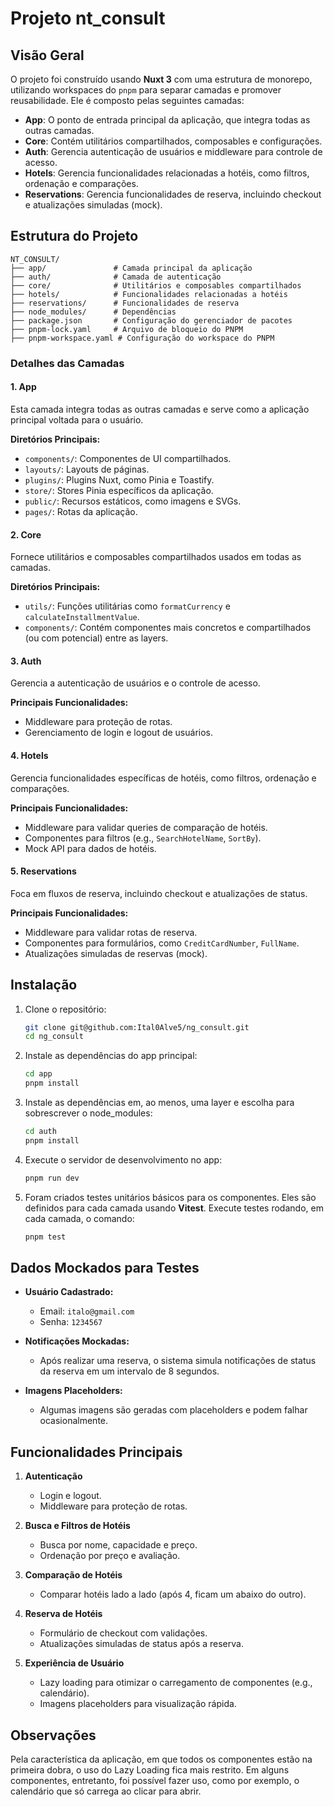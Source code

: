 # Projeto nt_consult

## Visão Geral
O projeto foi construído usando **Nuxt 3** com uma estrutura de monorepo, utilizando workspaces do `pnpm` para separar camadas e promover reusabilidade. Ele é composto pelas seguintes camadas:

- **App**: O ponto de entrada principal da aplicação, que integra todas as outras camadas.
- **Core**: Contém utilitários compartilhados, composables e configurações.
- **Auth**: Gerencia autenticação de usuários e middleware para controle de acesso.
- **Hotels**: Gerencia funcionalidades relacionadas a hotéis, como filtros, ordenação e comparações.
- **Reservations**: Gerencia funcionalidades de reserva, incluindo checkout e atualizações simuladas (mock).

## Estrutura do Projeto

```plaintext
NT_CONSULT/
├── app/               # Camada principal da aplicação
├── auth/              # Camada de autenticação
├── core/              # Utilitários e composables compartilhados
├── hotels/            # Funcionalidades relacionadas a hotéis
├── reservations/      # Funcionalidades de reserva
├── node_modules/      # Dependências
├── package.json       # Configuração do gerenciador de pacotes
├── pnpm-lock.yaml     # Arquivo de bloqueio do PNPM
├── pnpm-workspace.yaml # Configuração do workspace do PNPM
```

### Detalhes das Camadas

#### 1. **App**
Esta camada integra todas as outras camadas e serve como a aplicação principal voltada para o usuário.

**Diretórios Principais:**
- `components/`: Componentes de UI compartilhados.
- `layouts/`: Layouts de páginas.
- `plugins/`: Plugins Nuxt, como Pinia e Toastify.
- `store/`: Stores Pinia específicos da aplicação.
- `public/`: Recursos estáticos, como imagens e SVGs.
- `pages/`: Rotas da aplicação.

#### 2. **Core**
Fornece utilitários e composables compartilhados usados em todas as camadas.

**Diretórios Principais:**
- `utils/`: Funções utilitárias como `formatCurrency` e `calculateInstallmentValue`.
- `components/`: Contém componentes mais concretos e compartilhados (ou com potencial) entre as layers.

#### 3. **Auth**
Gerencia a autenticação de usuários e o controle de acesso.

**Principais Funcionalidades:**
- Middleware para proteção de rotas.
- Gerenciamento de login e logout de usuários.

#### 4. **Hotels**
Gerencia funcionalidades específicas de hotéis, como filtros, ordenação e comparações.

**Principais Funcionalidades:**
- Middleware para validar queries de comparação de hotéis.
- Componentes para filtros (e.g., `SearchHotelName`, `SortBy`).
- Mock API para dados de hotéis.

#### 5. **Reservations**
Foca em fluxos de reserva, incluindo checkout e atualizações de status.

**Principais Funcionalidades:**
- Middleware para validar rotas de reserva.
- Componentes para formulários, como `CreditCardNumber`, `FullName`.
- Atualizações simuladas de reservas (mock).


## Instalação

1. Clone o repositório:
   ```bash
   git clone git@github.com:Ital0Alve5/ng_consult.git
   cd ng_consult
   ```

2. Instale as dependências do app principal:
   ```bash
   cd app
   pnpm install
   ```
   
2. Instale as dependências em, ao menos, uma layer e escolha para sobrescrever o node_modules:
   ```bash
   cd auth
   pnpm install
   ```

4. Execute o servidor de desenvolvimento no app:
   ```bash
   pnpm run dev
   ```
   
5. Foram criados testes unitários básicos para os componentes. Eles são definidos para cada camada usando **Vitest**. Execute testes rodando, em cada camada, o comando:
   ```bash
   pnpm test
   ```

## Dados Mockados para Testes

- **Usuário Cadastrado:**
  - Email: `italo@gmail.com`
  - Senha: `1234567`

- **Notificações Mockadas:**
  - Após realizar uma reserva, o sistema simula notificações de status da reserva em um intervalo de 8 segundos.

- **Imagens Placeholders:**
  - Algumas imagens são geradas com placeholders e podem falhar ocasionalmente.


## Funcionalidades Principais

1. **Autenticação**
   - Login e logout.
   - Middleware para proteção de rotas.

2. **Busca e Filtros de Hotéis**
   - Busca por nome, capacidade e preço.
   - Ordenação por preço e avaliação.

3. **Comparação de Hotéis**
   - Comparar hotéis lado a lado (após 4, ficam um abaixo do outro).

4. **Reserva de Hotéis**
   - Formulário de checkout com validações.
   - Atualizações simuladas de status após a reserva.

5. **Experiência de Usuário**
   - Lazy loading para otimizar o carregamento de componentes (e.g., calendário).
   - Imagens placeholders para visualização rápida.


## Observações

Pela característica da aplicação, em que todos os componentes estão na primeira dobra, o uso do Lazy Loading fica mais restrito.
Em alguns componentes, entretanto, foi possível fazer uso, como por exemplo, o calendário que só carrega ao clicar para abrir.

